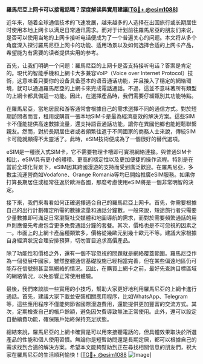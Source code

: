 **羅馬尼亞上网卡可以接電話嗎？深度解读與實用建議[[TG💪+ @esim1088](https://t.me/s/esim1088)]**

近年来，随着全球通信技术的飞速发展，越来越多的人选择在出国旅行或长期居住时使用本地上网卡以满足日常通讯需求。而对于计划前往羅馬尼亞的朋友们来说，是否可以使用当地的上网卡接听电话便成为了一个普遍关心的问题。本文将从多个角度深入探讨羅馬尼亞上网卡的功能、适用场景以及如何选择合适的上网卡产品，希望能为有需要的读者提供实用的参考。

首先，让我们明确一个问题：羅馬尼亞的上网卡是否支持接听电话？答案是肯定的。現代的智能手機和上網卡大多兼容VoIP（Voice over Internet Protocol）技術，这意味着只要你的设备具备基本的语音通话功能，并且接入了穩定的網絡環境，就可以通過羅馬尼亞的上網卡來完成電話通話。不過，這並不意味著所有類型的上網卡都具備這一功能。因此，在選擇產品時，我們需要仔細甄別其功能特點。

在羅馬尼亞，當地居民和游客通常會根據自己的需求選擇不同的通信方式。對於短期訪問者而言，租用或購買一張本地SIM卡是最為經濟高效的解決方案。這些SIM卡不僅能提供高速數據流量，還支持語音通話功能，讓你在異國他鄉也能輕鬆聯繫親友。然而，對於長期居住者或者頻繁往返于不同國家的商務人士來說，傳統SIM卡可能就顯得不太靈活了。此時，eSIM技術便成為了一個很好的替代選項。

eSIM是一種嵌入式SIM卡，它不需要物理卡槽即可實現網絡連接。與普通SIM卡相比，eSIM具有更小的體積、更高的穩定性以及更加便捷的操作流程。特別是在當前全球化背景下，eSIM因其跨國漫遊的支持而受到廣泛歡迎。在羅馬尼亞，多數主流運營商如Vodafone、Orange Romania等均已開始推廣eSIM服務。如果你打算長期居住或經常往返於歐洲各國，那麼考慮使用eSIM將是一個非常明智的決定。

接下來，我們來看看如何正確選擇適合自己的羅馬尼亞上网卡。首先，你需要根據自己的出行計劃確定所需的數據流量和通話分鐘數。一般來說，短途旅行者只需要少量數據即可滿足日常瀏覽社交媒體和地圖導航的需求，而對於需要頻繁通話的用戶則應優先考慮包含更多免費通話分鐘的套餐。其次，價格也是不可忽視的因素之一。市面上的上網卡產品種類繁多，價格從幾歐元到幾十歐元不等。建議大家根據自身經濟狀況合理安排預算，切勿盲目追求高價產品。

除了功能性和價格之外，還有一個不容忽視的問題就是網絡覆蓋範圍。羅馬尼亞作為一個發展中國家，雖然整體通信基礎設施已經相當完善，但在某些偏遠地區仍可能存在信號弱甚至無網絡的情況。因此，在購買上網卡之前，最好先查詢目標區域的網絡情況，以免影響正常使用體驗。

最後，我們來談談一些實用的小技巧，幫助大家更好地利用羅馬尼亞的上網卡進行通話。首先，建議大家下載並安裝相關應用程序，比如WhatsApp、Telegram等，這些應用程序不僅能夠節省國際漫遊費用，還能提供更加豐富的交流方式。其次，定期檢查自己的帳戶餘額，避免因欠費導致無法正常使用。此外，還可以設定自動續費功能，確保賬戶始終保持充足狀態。

總結來說，羅馬尼亞的上網卡確實是可以用來接聽電話的，但具體效果取決於所選產品的性能和個人使用習慣。無論你是短暫訪問還是長期定居，都可以根據自己的需求找到合適的解決方案。希望本文能夠幫助到正在尋找相關信息的朋友們，祝大家在羅馬尼亞的生活順利愉快！[[TG💪+ @esim1088](https://t.me/s/esim1088) ![Image](https://i.postimg.cc/4NQfJmqS/Snipaste-2025-05-13-00-14-12.png)]